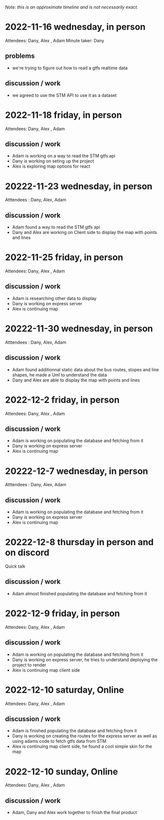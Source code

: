 *Note: this is an approximate timeline and is not necessarily exact.*
# 2022-11-16 wednesday, in person
Attendees: Dany, Alex , Adam
Minute taker: Dany
## problems
* we're trying to figure out how to read a gtfs realtime data
## discussion / work
* we agreed to use the STM API to use it as a dataset
# 2022-11-18 friday, in person
Attendees: Dany, Alex , Adam
## discussion / work
* Adam is working on a way to read the STM gtfs api
* Dany is working on seting up the project
* Alex is exploring map options for react
# 20222-11-23 wednesday, in person
Atttendees : Dany, Alex, Adam
## discussion / work
* Adam found a way to read the STM gtfs api
* Dany and Alex are working on Client side to display the map with points and lines
# 2022-11-25 friday, in person
Attendees: Dany, Alex , Adam
## discussion / work
* Adam is researching other data to display
* Dany is working on express server
* Alex is continuing map
# 20222-11-30 wednesday, in person
Atttendees : Dany, Alex, Adam
## discussion / work
* Adam found additionnal static data about the bus routes, stopes and line shapes, he made a Uml to understand the data
* Dany and Alex are able to display the map with points and lines
# 2022-12-2 friday, in person
Attendees: Dany, Alex , Adam
## discussion / work
* Adam is working on populating the database and fetching from it
* Dany is working on express server
* Alex is continuing map
# 20222-12-7 wednesday, in person
Atttendees : Dany, Alex, Adam
## discussion / work
* Adam is working on populating the database and fetching from it
* Dany is working on express server
* Alex is continuing map
# 20222-12-8 thursday in person and on discord
Quick talk
## discussion / work
* Adam almost finished populating the database and fetching from it
# 2022-12-9 friday, in person
Attendees: Dany, Alex , Adam
## discussion / work
* Adam is working on populating the database and fetching from it
* Dany is working on express server, he tries to understand deploying the project to render
* Alex is continuing map client side
# 2022-12-10 saturday, Online
Attendees: Dany, Alex , Adam
## discussion / work
* Adam is finished populating the database and fetching from it
* Dany is working on creating the routes for the express server as well as using adams code to fetch gtfs data from STM
* Alex is continuing map client side, he found a cool simple skin for the map
# 2022-12-10 sunday, Online
Attendees: Dany, Alex , Adam
## discussion / work
* Adam, Dany and Alex work together to finish the final product